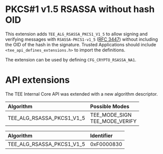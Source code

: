 # PKCS#1 v1.5 RSASSA without hash OID

This extension adds `TEE_ALG_RSASSA_PKCS1_V1_5` to allow signing and verifying
messages with `RSASSA-PKCS1-v1_5` ([RFC 3447](https://tools.ietf.org/html/rfc3447#section-8.2))
without including the OID of the hash in the signature. Trusted Applications
should include `<tee_api_defines_extensions.h>` to import the definitions.

The extension can be used by defining `CFG_CRYPTO_RSASSA_NA1`.

# API extensions

The TEE Internal Core API was extended with a new algorithm descriptor.

Algorithm                   | Possible Modes
:---------------------------|:--------------
TEE_ALG_RSASSA_PKCS1_V1_5 | TEE_MODE_SIGN <br> TEE_MODE_VERIFY

Algorithm                      | Identifier
:------------------------------|:----------
TEE_ALG_RSASSA_PKCS1_V1_5 | 0xF0000830
